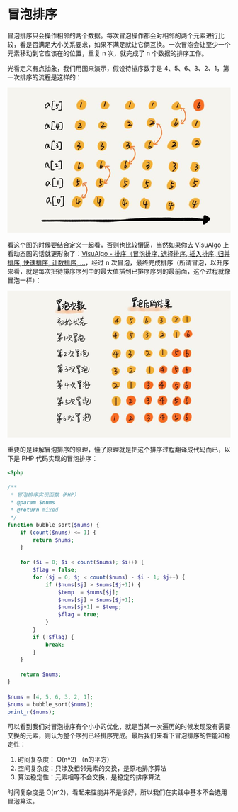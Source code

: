 # 冒泡排序

冒泡排序只会操作相邻的两个数据。每次冒泡操作都会对相邻的两个元素进行比较，看是否满足大小关系要求，如果不满足就让它俩互换。一次冒泡会让至少一个元素移动到它应该在的位置，重复 n 次，就完成了 n 个数据的排序工作。

光看定义有点抽象，我们用图来演示，假设待排序数字是 4、5、6、3、2、1，第一次排序的流程是这样的：

![第一次排序的流程](img/bubble_sort_first_step.jpeg)

看这个图的时候要结合定义一起看，否则也比较懵逼，当然如果你去 VisuAlgo 上看动态图的话就更形象了：[VisuAlgo - 排序（冒泡排序, 选择排序, 插入排序, 归并排序, 快速排序, 计数排序, ...](https://visualgo.net/zh/sorting)，经过 n 次冒泡，最终完成排序（所谓冒泡，以升序来看，就是每次把待排序序列中的最大值插到已排序序列的最前面，这个过程就像冒泡一样）：

![冒泡排序结果](img/bubble_sort_result.jpeg)

重要的是理解冒泡排序的原理，懂了原理就是把这个排序过程翻译成代码而已，以下是 PHP 代码实现的冒泡排序：

```php
<?php

/**
 * 冒泡排序实现函数（PHP）
 * @param $nums
 * @return mixed
 */
function bubble_sort($nums) {
    if (count($nums) <= 1) {
        return $nums;
    }

    for ($i = 0; $i < count($nums); $i++) {
        $flag = false;
        for ($j = 0; $j < count($nums) - $i - 1; $j++) {
            if ($nums[$j] > $nums[$j+1]) {
                $temp  = $nums[$j];
                $nums[$j] = $nums[$j+1];
                $nums[$j+1] = $temp;
                $flag = true;
            }
        }
        if (!$flag) {
            break;
        }
    }

    return $nums;
}

$nums = [4, 5, 6, 3, 2, 1];
$nums = bubble_sort($nums);
print_r($nums);
```

可以看到我们对冒泡排序有个小小的优化，就是当某一次遍历的时候发现没有需要交换的元素，则认为整个序列已经排序完成。最后我们来看下冒泡排序的性能和稳定性：

1. 时间复杂度： O(n^2) （n的平方）
2. 空间复杂度：只涉及相邻元素的交换，是原地排序算法
3. 算法稳定性：元素相等不会交换，是稳定的排序算法

时间复杂度是 O(n^2)，看起来性能并不是很好，所以我们在实践中基本不会选用冒泡算法。